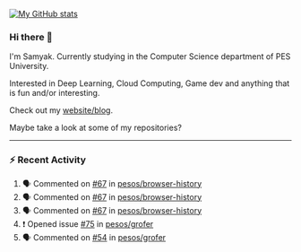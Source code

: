 [![My GitHub stats](https://github-readme-stats.vercel.app/api?username=Samyak2&count_private=true&show_icons=true&theme=gruvbox)](https://github.com/anuraghazra/github-readme-stats)

### Hi there 👋

I'm Samyak. Currently studying in the Computer Science department of PES University.

Interested in Deep Learning, Cloud Computing, Game dev and anything that is fun and/or interesting.

Check out my [website/blog](https://samyak2.github.io/).

Maybe take a look at some of my repositories?

---

### :zap: Recent Activity

<!--START_SECTION:activity-->
1. 🗣 Commented on [#67](https://github.com/pesos/browser-history/issues/67) in [pesos/browser-history](https://github.com/pesos/browser-history)
2. 🗣 Commented on [#67](https://github.com/pesos/browser-history/issues/67) in [pesos/browser-history](https://github.com/pesos/browser-history)
3. 🗣 Commented on [#67](https://github.com/pesos/browser-history/issues/67) in [pesos/browser-history](https://github.com/pesos/browser-history)
4. ❗️ Opened issue [#75](https://github.com/pesos/grofer/issues/75) in [pesos/grofer](https://github.com/pesos/grofer)
5. 🗣 Commented on [#54](https://github.com/pesos/grofer/issues/54) in [pesos/grofer](https://github.com/pesos/grofer)
<!--END_SECTION:activity-->
